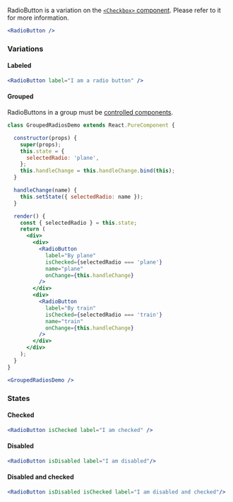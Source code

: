 
RadioButton is a variation on the [`<Checkbox>` component](#checkbox).
Please refer to it for more information.

```jsx
<RadioButton />
```

### Variations

#### Labeled

```jsx
<RadioButton label="I am a radio button" />
```

#### Grouped
RadioButtons in a group must be [controlled components](https://reactjs.org/docs/forms.html#controlled-components).

```jsx
class GroupedRadiosDemo extends React.PureComponent {

  constructor(props) {
    super(props);
    this.state = {
      selectedRadio: 'plane',
    };
    this.handleChange = this.handleChange.bind(this);
  }

  handleChange(name) {
    this.setState({ selectedRadio: name });
  }

  render() {
    const { selectedRadio } = this.state;
    return (
      <div>
        <div>
          <RadioButton
            label="By plane"
            isChecked={selectedRadio === 'plane'}
            name="plane"
            onChange={this.handleChange}
          />
        </div>
        <div>
          <RadioButton
            label="By train"
            isChecked={selectedRadio === 'train'}
            name="train"  
            onChange={this.handleChange}
          />
        </div>
      </div>
    );
  }
}

<GroupedRadiosDemo />
```

### States


#### Checked

```jsx
<RadioButton isChecked label="I am checked" />
```

#### Disabled

```jsx
<RadioButton isDisabled label="I am disabled"/>
```

#### Disabled and checked

```jsx
<RadioButton isDisabled isChecked label="I am disabled and checked"/>
```
